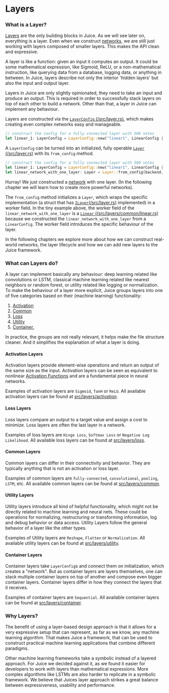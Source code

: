 # Layers

### What is a Layer?

[Layers](./deep-learning-glossary.html#Layer) are the only building
blocks in Juice. As we will see later on, everything is a layer. Even when
we construct [networks](./deep-learning-glossary.html#Network), we are still just
working with layers composed of smaller layers. This makes the API clean and expressive.

A layer is like a function: given an input it computes an output.
It could be some mathematical expression, like Sigmoid, ReLU, or a non-mathematical instruction,
like querying data from a database, logging data, or anything in between.
In Juice, layers describe not only the interior 'hidden layers' but also the input and
output layer.

Layers in Juice are only slightly opinionated, they need to take
an input and produce an output. This is required in order to successfully stack
layers on top of each other to build a network. Other than that, a
layer in Juice can implement any behaviour.

Layers are constructed via the [`LayerConfig`
(/src/layer.rs)][layer-config], which makes creating even complex networks easy
and manageable.

```rust
// construct the config for a fully connected layer with 500 notes
let linear_1: LayerConfig = LayerConfig::new("linear1", LinearConfig { output_size: 500 })
```

A `LayerConfig` can be turned into an initialized, fully operable [`Layer`
(/src/layer.rs)][layer] with its `from_config` method.

```rust
// construct the config for a fully connected layer with 500 notes
let linear_1: LayerConfig = LayerConfig::new("linear1", LinearConfig { output_size: 500 })
let linear_network_with_one_layer: Layer = Layer::from_config(backend, &linear_1);
```

Hurray! We just constructed a [network](./deep-learning-glossary.html#Network)
with one layer. (In the following chapter we will learn how to create more
powerful networks).

The `from_config` method initializes a `Layer`, which wraps the specific implementation (a struct that has  [`ILayer`(/src/layer.rs)][ilayer] implemented) in a worker field.
In the tiny example above, the worker field of the `linear_network_with_one_layer`
is a [`Linear` (/src/layers/common/linear.rs)][linear-layer] because we constructed
the `linear_network_with_one_layer` from a `LinearConfig`. The worker field
introduces the specific behaviour of the layer.

In the following chapters we explore more about how we can construct
real-world networks, the layer lifecycle and how we can add new layers to the Juice framework.

[layer-config]: https://github.com/spearow/juice/blob/master/juice/src/layer.rs
[layer]: https://github.com/spearow/juice/blob/master/juice/src/layer.rs
[ilayer]: https://github.com/spearow/juice/blob/master/juice/src/layer.rs
[linear-layer]: https://github.com/spearow/juice/blob/master/juice/src/layers/common/linear.rs

### What can Layers do?

A layer can implement basically any behaviour: deep learning related like
convolutions or LSTM, classical machine learning related like nearest neighbors
or random forest, or utility related like logging or normalization. To make the
behaviour of a layer more explicit, Juice groups layers into one of five
categories based on their (machine learning) functionality:

1) [Activation](#Activation&#32;Layers)
2) [Common](#Common&#32;Layers)
3) [Loss](#Loss&#32;Layers)
4) [Utility](#Utility&#32;Layers)
5) [Container.](#Container&#32;Layers)

In practice, the groups are not really relevant, it helps make the file
structure cleaner. And it simplifies the explanation of what a layer is
doing.

#### Activation Layers

Activation layers provide element-wise operations and return an output of
the same size as the input. Activation layers can be seen as equivalent to
nonlinear [Activation Functions](https://en.wikipedia.org/wiki/Activation_function)
and are a fundamental piece in neural networks.

Examples of activation layers are `Sigmoid`, `TanH` or `ReLU`. All available
activation layers can be found at
[src/layers/activation](https://github.com/spearow/juice/tree/master/juice/src/layers/activation).

#### Loss Layers

Loss layers compare an output to a target value and assign a cost to minimize.
Loss layers are often the last layer in a network.

Examples of loss layers are `Hinge Loss`, `Softmax Loss` or `Negative Log
Likelihood`. All available loss layers can be found at
[src/layers/loss](https://github.com/spearow/juice/tree/master/juice/src/layers/loss).

#### Common Layers

Common layers can differ in their connectivity and behavior. They are typically
anything that is not an activation or loss layer.

Examples of common layers are `fully-connected`, `convolutional`, `pooling`, `LSTM`,
etc. All available common layers can be found at
[src/layers/common](https://github.com/spearow/juice/tree/master/juice/src/layers/common).

#### Utility Layers

Utility layers introduce all kind of helpful functionality, which might not be
directly related to machine learning and neural nets. These could be operations
for normalizing, restructuring or transforming information, log and debug
behavior or data access. Utility Layers follow the general behavior of a layer
like the other types.

Examples of Utility layers are `Reshape`, `Flatten` or `Normalization`. All
available utility layers can be found at
[src/layers/utility](https://github.com/spearow/juice/tree/master/juice/src/layers/utility).

#### Container Layers

Container layers take `LayerConfig`s and connect them on initialization, which
creates a "network". But as container layers are layers themselves, one can stack multiple
container layers on top of another and compose even bigger container layers.
Container layers differ in how they connect the layers that it receives.

Examples of container layers are `Sequential`. All available container layers
can be found at
[src/layers/container](https://github.com/spearow/juice/tree/master/juice/src/layers/container).

### Why Layers?

The benefit of using a layer-based design approach is that it allows for a very expressive
setup that can represent, as far as we know, any machine learning algorithm.
That makes Juice a framework, that can be used to construct practical machine
learning applications that combine different paradigms.

Other machine learning frameworks take a symbolic instead of a layered approach.
For Juice we decided against it, as we found it easier for developers to work with
layers than mathematical expressions. More complex algorithms like LSTMs are
also harder to replicate in a symbolic framework. We
believe that Juices layer approach strikes a great balance between
expressiveness, usability and performance.
